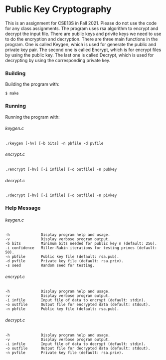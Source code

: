 # Public Key Cryptography

This is an assignment for CSE13S in Fall 2021. Please do not use the code for any class assignments. 
The program uses rsa algorithm to encrypt and decrypt the input file. There are public keys and privite keys we need to use to do the encryption and decryption. There are three main functions in the program. One is called Keygen, which is used for generate the public and private key pair. The second one is called Encrypt, which is for encrypt files by using the public key. The last one is called Decrypt, which is used for decrypting by using the corresponding private key.

### Building
Building the program with:

```
$ make
```

### Running
Running the program with:

###### keygen.c
```
./keygen [-hv] [-b bits] -n pbfile -d pvfile
```

###### encrypt.c
```
./encrypt [-hv] [-i infile] [-o outfile] -n pubkey
```

###### decrypt.c
```
./decrypt [-hv] [-i infile] [-o outfile] -n pivkey
```

### Help Message
###### keygen.c   
    -h              Display program help and usage.   
    -v              Display verbose program output.   
    -b bits         Minimum bits needed for public key n (default: 256).   
    -i confidence   Miller-Rabin iterations for testing primes (default: 50).   
    -n pbfile       Public key file (default: rsa.pub).   
    -d pvfile       Private key file (default: rsa.priv).   
    -s seed         Random seed for testing.   

###### encrypt.c   
    -h              Display program help and usage.   
    -v              Display verbose program output.   
    -i infile       Input file of data to encrypt (default: stdin).   
    -o outfile      Output file for encrypted data (default: stdout).   
    -n pbfile       Public key file (default: rsa.pub).   

###### decrypt.c   
    -h              Display program help and usage.   
    -v              Display verbose program output.   
    -i infile       Input file of data to decrypt (default: stdin).   
    -o outfile      Output file for decrypted data (default: stdout).   
    -n pvfile       Private key file (default: rsa.priv).   

